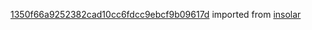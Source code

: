 [1350f66a9252382cad10cc6fdcc9ebcf9b09617d](https://github.com/insolar/insolar/commit/1350f66a9252382cad10cc6fdcc9ebcf9b09617d) imported from [insolar](https://github.com/insolar/insolar)
